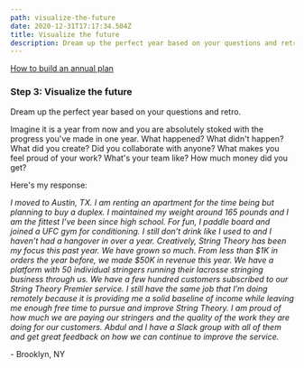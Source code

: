 ```yaml
---
path: visualize-the-future
date: 2020-12-31T17:17:34.504Z
title: Visualize the future
description: Dream up the perfect year based on your questions and retro...
---
```

[How to build an annual plan](https://jeffcannon.dev/blog/how-to-build-an-annual-plan/)

### Step 3: Visualize the future

Dream up the perfect year based on your questions and retro.

Imagine it is a year from now and you are absolutely stoked with the progress you've made in one year. What happened? What didn't happen? What did you create? Did you collaborate with anyone? What makes you feel proud of your work? What's your team like? How much money did you get?

Here's my response:

*I moved to Austin, TX. I am renting an apartment for the time being but planning to buy a duplex. I maintained my weight around 165 pounds and I am the fittest I’ve been since high school. For fun, I paddle board and joined a UFC gym for conditioning. I still don’t drink like I used to and I haven’t had a hangover in over a year. Creatively, String Theory has been my focus this past year. We have grown so much. From less than $1K in orders the year before, we made $50K in revenue this year. We have a platform with 50 individual stringers running their lacrosse stringing business through us. We have a few hundred customers subscribed to our String Theory Premier service. I still have the same job that I’m doing remotely because it is providing me a solid baseline of income while leaving me enough free time to pursue and improve String Theory. I am proud of how much we are paying our stringers and the quality of the work they are doing for our customers. Abdul and I have a Slack group with all of them and get great feedback on how we can continue to improve the service.*

\- Brooklyn, NY